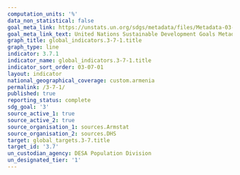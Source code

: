 ```yaml
---
computation_units: '%'
data_non_statistical: false
goal_meta_link: https://unstats.un.org/sdgs/metadata/files/Metadata-03-07-01.pdf
goal_meta_link_text: United Nations Sustainable Development Goals Metadata (pdf 865kB)
graph_title: global_indicators.3-7-1.title
graph_type: line
indicator: 3.7.1
indicator_name: global_indicators.3-7-1.title
indicator_sort_order: 03-07-01
layout: indicator
national_geographical_coverage: custom.armenia
permalink: /3-7-1/
published: true
reporting_status: complete
sdg_goal: '3'
source_active_1: true
source_active_2: true
source_organisation_1: sources.Armstat
source_organisation_2: sources.DHS
target: global_targets.3-7.title
target_id: '3.7'
un_custodian_agency: DESA Population Division
un_designated_tier: '1'
---
```

